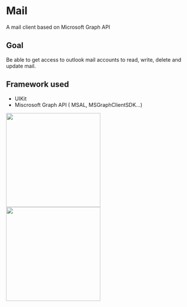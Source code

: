 # Mail

A mail client based on Microsoft Graph API

## Goal 
Be able to get access to outlook mail accounts to read, write, delete and update mail.

## Framework used
- UIKit
- Miscrosoft Graph API ( MSAL, MSGraphClientSDK...)

<img src="https://user-images.githubusercontent.com/38114983/116001685-f91e1180-a5f5-11eb-89d2-07a9f4530ee0.png" width="256">
<img src="https://user-images.githubusercontent.com/38114983/116001688-fb806b80-a5f5-11eb-880f-0dc72dad8dc8.png" width="256">


